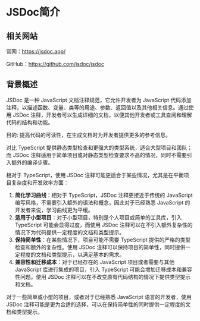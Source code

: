 # JSDoc简介

## 相关网站

官网：https://jsdoc.app/

GitHub：https://github.com/jsdoc/jsdoc

## 背景概述

JSDoc 是一种 JavaScript 文档注释规范，它允许开发者为 JavaScript 代码添加注释，以描述函数、变量、类等的用途、参数、返回值以及其他相关信息。通过使用 JSDoc 注释，开发者可以生成详细的文档，以便其他开发者或工具查阅和理解代码的结构和功能。

目的: 提高代码的可读性，在生成文档时为开发者提供更多的参考信息。

对比 TypeScript 提供静态类型检查和更强大的类型系统，适合大型项目和团队；而 JSDoc 注释适用于简单项目或对静态类型检查要求不高的情况，同时不需要引入额外的编译步骤。

相对于 TypeScript，使用 JSDoc 注释可能更适合于某些情况，尤其是在平衡项目复杂度和开发效率方面：

1. **简化学习曲线**：相对于 TypeScript，JSDoc 注释更接近于传统的 JavaScript 编写风格，不需要引入额外的语法和概念，因此对于已经熟悉 JavaScript 的开发者来说，学习曲线更为平缓。
2. **适用于小型项目**：对于小型项目，特别是个人项目或简单的工具库，引入 TypeScript 可能会显得过度，而使用 JSDoc 注释可以在不引入额外复杂性的情况下为代码提供一定程度的文档和类型提示。
3. **保持简单性**：在某些情况下，项目可能不需要 TypeScript 提供的严格的类型检查和额外的复杂性。使用 JSDoc 注释可以保持项目的简单性，同时提供一定程度的文档和类型提示，以满足基本的需求。
4. **兼容性和迁移成本**：对于已经存在的 JavaScript 项目或者需要与其他 JavaScript 库进行集成的项目，引入 TypeScript 可能会增加迁移成本和兼容性问题。使用 JSDoc 注释可以在不改变原有代码结构的情况下提供类型提示和文档。

对于一些简单或小型的项目，或者对于已经熟悉 JavaScript 语言的开发者，使用 JSDoc 注释可能是更为合适的选择，可以在保持简单性的同时提供一定程度的文档和类型提示。


